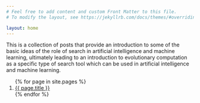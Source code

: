 ```yaml
---
# Feel free to add content and custom Front Matter to this file.
# To modify the layout, see https://jekyllrb.com/docs/themes/#overriding-theme-defaults

layout: home
---
```


This is a collection of posts that provide an introduction to some of the
basic ideas of the role of search in artificial intelligence and machine
learning, ultimately leading to an introduction to evolutionary computation
as a specific type of search tool which can be used in artificial intelligence
and machine learning.

<ol>
{% for page in site.pages %}
  <li><a href="{{ site.baseurl }}{{ page.url }}">{{ page.title }}</a></li>
{% endfor %}
</ol>
